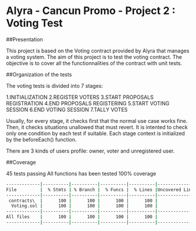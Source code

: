 # Alyra - Cancun Promo - Project 2 : Voting Test

##Presentation

This project is based on the Voting contract provided by Alyra that manages a voting system.
The aim of this project is to test the voting contract.
The objective is to cover all the functionnalities of the contract with unit tests.

##Organization of the tests

The voting tests is divided into 7 stages:

   1.INITIALIZATION
   2.REGISTER VOTERS
   3.START PROPOSALS REGISTRATION
   4.END PROPOSALS REGISTERING
   5.START VOTING SESSION
   6.END VOTING SESSION
   7.TALLY VOTES

Usually, for every stage, it checks first that the normal use case works fine.
Then, it checks situations unallowed that must revert. 
It is intented to check only one condition by each test if suitable.
Each stage context is initialized by the beforeEach() function.

There are 3 kinds of users profile: owner, voter and  unregistered user.

##Coverage

45 tests passing
All functions has been tested
100% coverage

```bash
-------------|----------|----------|----------|----------|----------------|
File         |  % Stmts | % Branch |  % Funcs |  % Lines |Uncovered Lines |
-------------|----------|----------|----------|----------|----------------|
 contracts\  |      100 |      100 |      100 |      100 |                |
  Voting.sol |      100 |      100 |      100 |      100 |                |
-------------|----------|----------|----------|----------|----------------|
All files    |      100 |      100 |      100 |      100 |                |
-------------|----------|----------|----------|----------|----------------|
```